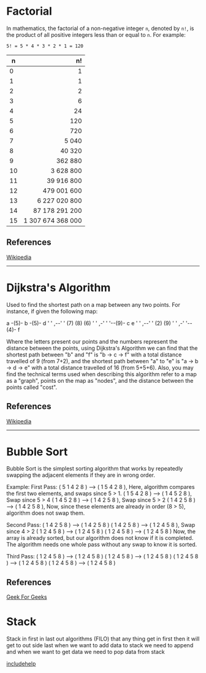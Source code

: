 # Factorial



In mathematics, the factorial of a non-negative integer `n`, 
denoted by `n!`, is the product of all positive integers less 
than or equal to `n`. For example:

```
5! = 5 * 4 * 3 * 2 * 1 = 120
```

| n     | n!                          | 
| ----- | --------------------------: |
| 0     | 1                           |
| 1     | 1                           |
| 2     | 2                           |
| 3     | 6                           |
| 4     | 24                          |
| 5     | 120                         |
| 6     | 720                         |
| 7     | 5 040                       |
| 8     | 40 320                      |
| 9     | 362 880                     |
| 10    | 3 628 800                   |
| 11    | 39 916 800                  |
| 12    | 479 001 600                 |
| 13    | 6 227 020 800               |
| 14    | 87 178 291 200              |
| 15    | 1 307 674 368 000           |

## References

[Wikipedia](https://en.wikipedia.org/wiki/Factorial)

----

# Dijkstra's Algorithm

Used to find the shortest path on a map between any two points. For instance, if given the following map:

a -(5)- b -(5)- d
'       '    ,--'
'      (7) (8) (6)
'       ' ,-'   '
'--(9)- c       e
'       '    ,--'
'      (2) (9)
'       ' ,-'
'--(4)- f

Where the letters present our points and the numbers represent the distance between the points, using Dijkstra's Algorithm we can find that the shortest path between "b" and "f" is "b -> c -> f" with a total distance travelled of 9 (from 7+2), and the shortest path between "a" to "e" is "a -> b -> d -> e" with a total distance travelled of 16 (from 5+5+6). Also, you may find the technical terms used when describing this algorithm refer to a map as a "graph", points on the map as "nodes", and the distance between the points called "cost".

## References

[Wikipedia](https://en.m.wikipedia.org/wiki/Dijkstra%27s_algorithm)

----

# Bubble Sort

Bubble Sort is the simplest sorting algorithm that works by repeatedly swapping the adjacent elements if they are in wrong order.

Example:
First Pass:
( 5 1 4 2 8 ) –> ( 1 5 4 2 8 ), Here, algorithm compares the first two elements, and swaps since 5 > 1.
( 1 5 4 2 8 ) –>  ( 1 4 5 2 8 ), Swap since 5 > 4
( 1 4 5 2 8 ) –>  ( 1 4 2 5 8 ), Swap since 5 > 2
( 1 4 2 5 8 ) –> ( 1 4 2 5 8 ), Now, since these elements are already in order (8 > 5), algorithm does not swap them.

Second Pass:
( 1 4 2 5 8 ) –> ( 1 4 2 5 8 )
( 1 4 2 5 8 ) –> ( 1 2 4 5 8 ), Swap since 4 > 2
( 1 2 4 5 8 ) –> ( 1 2 4 5 8 )
( 1 2 4 5 8 ) –>  ( 1 2 4 5 8 )
Now, the array is already sorted, but our algorithm does not know if it is completed. The algorithm needs one whole pass without any swap to know it is sorted.

Third Pass:
( 1 2 4 5 8 ) –> ( 1 2 4 5 8 )
( 1 2 4 5 8 ) –> ( 1 2 4 5 8 )
( 1 2 4 5 8 ) –> ( 1 2 4 5 8 )
( 1 2 4 5 8 ) –> ( 1 2 4 5 8 )

## References

[Geek For Geeks](https://www.geeksforgeeks.org/bubble-sort/)

# Stack

Stack in first in last out algorithms (FILO) that any thing get in first then it will get to out side last when we want to add data to stack we need to append and when we want to get data we need to pop data from stack

[includehelp](https://www.includehelp.com/data-structure-tutorial/stack-using-c-and-cpp-data-structure-tutorial.aspx)
